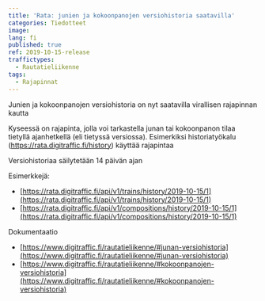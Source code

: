 ```yaml
---
title: 'Rata: junien ja kokoonpanojen versiohistoria saatavilla'
categories: Tiedotteet
image: 
lang: fi
published: true
ref: 2019-10-15-release
traffictypes:
  - Rautatieliikenne
tags:
  - Rajapinnat
---
```


Junien ja kokoonpanojen versiohistoria on nyt saatavilla virallisen rajapinnan kautta

Kyseessä on rajapinta, jolla voi tarkastella junan tai kokoonpanon tilaa tietyllä ajanhetkellä (eli tietyssä versiossa). Esimerkiksi historiatyökalu (https://rata.digitraffic.fi/history) käyttää rajapintaa

Versiohistoriaa säilytetään 14 päivän ajan

Esimerkkejä:
* [https://rata.digitraffic.fi/api/v1/trains/history/2019-10-15/1](https://rata.digitraffic.fi/api/v1/trains/history/2019-10-15/1)
* [https://rata.digitraffic.fi/api/v1/compositions/history/2019-10-15/1](https://rata.digitraffic.fi/api/v1/compositions/history/2019-10-15/1)

Dokumentaatio
* [https://www.digitraffic.fi/rautatieliikenne/#junan-versiohistoria](https://www.digitraffic.fi/rautatieliikenne/#junan-versiohistoria)
* [https://www.digitraffic.fi/rautatieliikenne/#kokoonpanojen-versiohistoria](https://www.digitraffic.fi/rautatieliikenne/#kokoonpanojen-versiohistoria)




